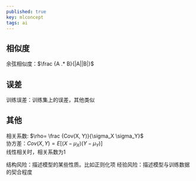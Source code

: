 ```yaml
---
published: true
key: mlconcept
tags: ai
---
```

## 相似度
余弦相似度：$\frac {A .* B}{|A||B|}$

## 误差
训练误差：训练集上的误差，其他类似

## 其他
相关系数: $\rho= \frac {Cov(X, Y)}{\sigma_X \sigma_Y}$  
协方差：$Cov(X, Y) = E[(X-\mu_X)(Y-\mu_Y)]$  
线性相关时，相关系数为1  


结构风险：描述模型的某些性质。比如正则化项
经验风险：描述模型与训练数据的契合程度
